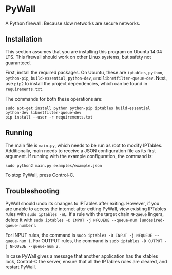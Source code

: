 PyWall
======

A Python firewall: Because slow networks are secure networks.


Installation
------------

This section assumes that you are installing this program on Ubuntu 14.04 LTS.
This firewall should work on other Linux systems, but safety not guaranteed.

First, install the required packages. On Ubuntu, these are `iptables`, `python`,
`python-pip`, `build-essential`, `python-dev`, and
`libnetfilter-queue-dev`. Next, use `pip2` to install the project dependencies,
which can be found in `requirements.txt`.

The commands for both these operations are:

    sudo apt-get install python python-pip iptables build-essential python-dev libnetfilter-queue-dev
    pip install --user -r requirements.txt


Running
-------

The main file is `main.py`, which needs to be run as root to modify IPTables.
Additionally, main needs to receive a JSON configuration file as its first
argument. If running with the example configuration, the command is:

`sudo python2 main.py examples/example.json`

To stop PyWall, press Control-C.


Troubleshooting
---------------

PyWall should undo its changes to IPTables after exiting. However, if you are
unable to access the internet after exiting PyWall, view existing
IPTables rules with `sudo iptables -nL`. If a rule with the target chain
`NFQueue` lingers, delete it with
`sudo iptables -D INPUT -j NFQUEUE --queue-num [undesired-queue-number]`.

For INPUT rules, the command is `sudo iptables -D INPUT -j NFQUEUE --queue-num 1`.
For OUTPUT rules, the command is `sudo iptables -D OUTPUT -j NFQUEUE --queue-num 2`.

In case PyWall gives a message that another application has the xtables lock,
Control-C the server, ensure that all the IPTables rules are cleared, and
restart PyWall.
